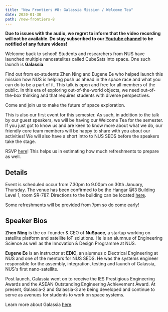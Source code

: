 ```yaml
---
title: "New Frontiers #8: Galassia Mission / Welcome Tea"
date: 2020-01-30
path: /new-frontiers-8
---
```


**Due to issues with the audio, we regret to inform that the video recording will not be available. Do stay subscribed to our [Youtube channel](https://www.youtube.com/channel/UCUbobZWvBIYmCOsc_33vwGQ) to be notified of any future videos!**

Welcome back to school! Students and researchers from NUS have launched multiple nanosatelites called CubeSats into space. One such launch is **Galassia**.

Find out from ex-students Zhen Ning and Eugene Ee who helped launch this mission how NUS is helping push us ahead in the space race and what you can do to be a part of it. This talk is open and free for all members of the public. In this era of exploring out-of-the-world objects, we need out-of-the-box thinking and that requires students with diverse perspectives.

Come and join us to make the future of space exploration.

This is also our first event for this semester. As such, in addition to the talk by our guest speakers, we will be having our Welcome Tea for the semester. If you just got to know us and are keen to know more about what we do, our friendly core team members will be happy to share with you about our activities! We will also have a short intro to NUS SEDS before the speakers take the stage.

RSVP [here](https://www.facebook.com/events/162066558421118/)! This helps us in estimating how much refreshments to prepare as well.

## Details

Event is scheduled occur from 7.30pm to 9.00pm on 30th January, Thursday. The venue has been confirmed to be the Hangar @I3 Building Level 1, room SR-787. Directions to the building can be located [here](https://enterprise.nus.edu.sg/contact-us/).

Some refreshments will be provided from 7pm so do come early!

## Speaker Bios

**Zhen Ning** is the co-founder & CEO of **NuSpace**, a startup working on satellite platform and satellite IoT solutions. He is an alumnus of Engineering Science as well as the Innovation & Design Programme at NUS.

**Eugene Ee** is an instructor at **EDIC**, an alumnus o Electrical Engineering at NUS and one of the mentors for NUS SEDS. He was the systems engineer responsible for the assembly, integration, testing and launch of Galassia, NUS's first nano-satellite.

Post launch, Galassia went on to receive the IES Prestigious Engineering Awards and the ASEAN Outstanding Engineering Achievement Award. At present, Galassia-2 and Galassia-3 are being developed and continue to serve as avenues for students to work on space systems.

Learn more about Galassia [here](https://directory.eoportal.org/web/eoportal/satellite-missions/g/galassia).
